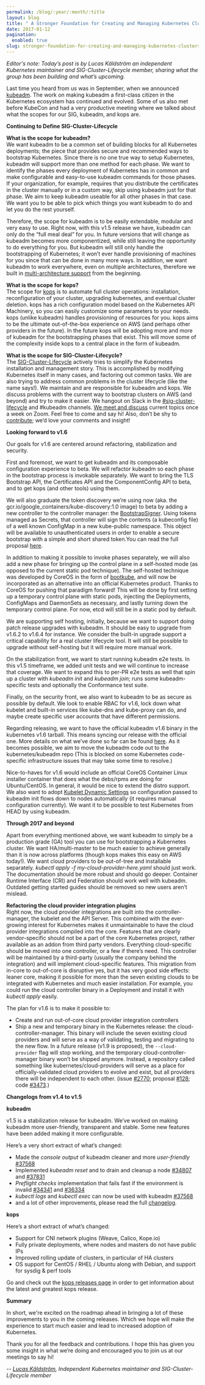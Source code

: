 ```yaml
---
permalink: /blog/:year/:month/:title
layout: blog
title: " A Stronger Foundation for Creating and Managing Kubernetes Clusters "
date: 2017-01-12
pagination:
  enabled: true
slug: stronger-foundation-for-creating-and-managing-kubernetes-clusters
---
```

_Editor's note: Today’s post is by Lucas Käldström an independent Kubernetes maintainer and SIG-Cluster-Lifecycle member, sharing what the group has been building and what’s upcoming.&nbsp;_  

Last time you heard from us was in September, when we announced [kubeadm](http://blog.kubernetes.io/2016/09/how-we-made-kubernetes-easy-to-install.html). The work on making kubeadm a first-class citizen in the Kubernetes ecosystem has continued and evolved. Some of us also met before KubeCon and had a very productive meeting where we talked about what the scopes for our SIG, kubeadm, and kops are.&nbsp;  

**Continuing to Define SIG-Cluster-Lifecycle**  

**What is the scope for kubeadm?**  
We want kubeadm to be a common set of building blocks for all Kubernetes deployments; the piece that provides secure and recommended ways to bootstrap Kubernetes. Since there is no one true way to setup Kubernetes, kubeadm will support more than one method for each phase. We want to identify the phases every deployment of Kubernetes has in common and make configurable and easy-to-use kubeadm commands for those phases. If your organization, for example, requires that you distribute the certificates in the cluster manually or in a custom way, skip using kubeadm just for that phase. We aim to keep kubeadm useable for all other phases in that case. We want you to be able to pick which things you want kubeadm to do and let you do the rest yourself.  

Therefore, the scope for kubeadm is to be easily extendable, modular and very easy to use. Right now, with this v1.5 release we have, kubeadm can only do the “full meal deal” for you. In future versions that will change as kubeadm becomes more componentized, while still leaving the opportunity to do everything for you. But kubeadm will still only handle the bootstrapping of Kubernetes; it won’t ever handle provisioning of machines for you since that can be done in many more ways. In addition, we want kubeadm to work everywhere, even on multiple architectures, therefore we built in [multi-architecture support](https://github.com/kubernetes/community/blob/master/contributors/design-proposals/multi-platform.md) from the beginning.  

**What is the scope for kops?**  
The scope for [kops](https://github.com/kubernetes/kops) is to automate full cluster operations: installation, reconfiguration of your cluster, upgrading kubernetes, and eventual cluster deletion. kops has a rich configuration model based on the Kubernetes API Machinery, so you can easily customize some parameters to your needs. kops (unlike kubeadm) handles provisioning of resources for you. kops aims to be the ultimate out-of-the-box experience on AWS (and perhaps other providers in the future). In the future kops will be adopting more and more of kubeadm for the bootstrapping phases that exist. This will move some of the complexity inside kops to a central place in the form of kubeadm.  

**What is the scope for SIG-Cluster-Lifecycle?**  
The [SIG-Cluster-Lifecycle](https://github.com/kubernetes/community/tree/master/sig-cluster-lifecycle) actively tries to simplify the Kubernetes installation and management story. This is accomplished by modifying Kubernetes itself in many cases, and factoring out common tasks. We are also trying to address common problems in the cluster lifecycle (like the name says!). We maintain and are responsible for kubeadm and kops. We discuss problems with the current way to bootstrap clusters on AWS (and beyond) and try to make it easier. We hangout on Slack in the [#sig-cluster-lifecycle](https://kubernetes.slack.com/messages/sig-cluster-lifecycle/) and #kubeadm channels. [We meet and discuss](https://github.com/kubernetes/community/tree/master/sig-cluster-lifecycle) current topics once a week on Zoom. Feel free to come and say hi! Also, don’t be shy to [contribute](https://github.com/kubernetes/kubeadm/issues); we’d love your comments and insight!  

**Looking forward to v1.6**  

Our goals for v1.6 are centered around refactoring, stabilization and security.&nbsp;  

First and foremost, we want to get kubeadm and its composable configuration experience to beta. We will refactor kubeadm so each phase in the bootstrap process is invokable separately. We want to bring the TLS Bootstrap API, the Certificates API and the ComponentConfig API to beta, and to get kops (and other tools) using them.&nbsp;  

We will also graduate the token discovery we’re using now (aka. the gcr.io/google\_containers/kube-discovery:1.0 image) to beta by adding a new controller to the controller manager: the [BootstrapSigner](https://github.com/kubernetes/kubernetes/pull/36101). Using tokens managed as Secrets, that controller will sign the contents (a kubeconfig file) of a well known ConfigMap in a new kube-public namespace. This object will be available to unauthenticated users in order to enable a secure bootstrap with a simple and short shared token.You can read the full proposal [here](https://github.com/kubernetes/community/blob/master/contributors/design-proposals/bootstrap-discovery.md).  

In addition to making it possible to invoke phases separately, we will also add a new phase for bringing up the control plane in a self-hosted mode (as opposed to the current static pod technique). The self-hosted technique was developed by CoreOS in the form of [bootkube](https://github.com/kubernetes-incubator/bootkube), and will now be incorporated as an alternative into an official Kubernetes product. Thanks to CoreOS for pushing that paradigm forward! This will be done by first setting up a temporary control plane with static pods, injecting the Deployments, ConfigMaps and DaemonSets as necessary, and lastly turning down the temporary control plane. For now, etcd will still be in a static pod by default.&nbsp;  

We are supporting self hosting, initially, because we want to support doing patch release upgrades with kubeadm. It should be easy to upgrade from v1.6.2 to v1.6.4 for instance. We consider the built-in upgrade support a critical capability for a real cluster lifecycle tool. It will still be possible to upgrade without self-hosting but it will require more manual work.  

On the stabilization front, we want to start running kubeadm e2e tests. In this v1.5 timeframe, we added unit tests and we will continue to increase that coverage. We want to expand this to per-PR e2e tests as well that spin up a cluster with _kubeadm init_ and _kubeadm join_; runs some kubeadm-specific tests and optionally the Conformance test suite.  

Finally, on the security front, we also want to kubeadm to be as secure as possible by default. We look to enable RBAC for v1.6, lock down what kubelet and built-in services like kube-dns and kube-proxy can do, and maybe create specific user accounts that have different permissions.  

Regarding releasing, we want to have the official kubeadm v1.6 binary in the kubernetes v1.6 tarball. This means syncing our release with the official one. More details on what we’ve done so far can be found [here](https://groups.google.com/d/msg/kubernetes-sig-cluster-lifecycle/P2oh5iHWBsA/ePeoil78BAAJ). As it becomes possible, we aim to move the kubeadm code out to the kubernetes/kubeadm repo (This is blocked on some Kubernetes code-specific infrastructure issues that may take some time to resolve.)  

Nice-to-haves for v1.6 would include an official CoreOS Container Linux installer container that does what the debs/rpms are doing for Ubuntu/CentOS. In general, it would be nice to extend the distro support. We also want to adopt [Kubelet Dynamic Settings](https://github.com/kubernetes/kubernetes/pull/29459) so configuration passed to kubeadm init flows down to nodes automatically (it requires manual configuration currently). We want it to be possible to test Kubernetes from HEAD by using kubeadm.  

**Through 2017 and beyond**  

Apart from everything mentioned above, we want kubeadm to simply be a production grade (GA) tool you can use for bootstrapping a Kubernetes cluster. We want HA/multi-master to be much easier to achieve generally than it is now across platforms (though kops makes this easy on AWS today!). We want cloud providers to be out-of-tree and installable separately. _kubectl apply -f my-cloud-provider-here.yaml_ should just work. The documentation should be more robust and should go deeper. Container Runtime Interface (CRI) and Federation should work well with kubeadm. Outdated getting started guides should be removed so new users aren’t mislead.  

**Refactoring the cloud provider integration plugins**  
Right now, the cloud provider integrations are built into the controller-manager, the kubelet and the API Server. This combined with the ever-growing interest for Kubernetes makes it unmaintainable to have the cloud provider integrations compiled into the core. Features that are clearly vendor-specific should not be a part of the core Kubernetes project, rather available as an addon from third party vendors. Everything cloud-specific should be moved into one controller, or a few if there’s need. This controller will be maintained by a third-party (usually the company behind the integration) and will implement cloud-specific features. This migration from in-core to out-of-core is disruptive yes, but it has very good side effects: leaner core, making it possible for more than the seven existing clouds to be integrated with Kubernetes and much easier installation. For example, you could run the cloud controller binary in a Deployment and install it with _kubectl apply_ easily.  

The plan for v1.6 is to make it possible to:  


- Create and run out-of-core cloud provider integration controllers
- Ship a new and temporary binary in the Kubernetes release: the cloud-controller-manager. This binary will include the seven existing cloud providers and will serve as a way of validating, testing and migrating to the new flow.
In a future release (v1.9 is proposed), the `--cloud-provider` flag will stop working, and the temporary cloud-controller-manager binary won’t be shipped anymore. Instead, a repository called something like kubernetes/cloud-providers will serve as a place for officially-validated cloud providers to evolve and exist, but all providers there will be independent to each other. (issue&nbsp;[#2770](https://github.com/kubernetes/kubernetes/issues/2770); proposal [#128](https://github.com/kubernetes/community/pull/128); code [#3473](https://github.com/kubernetes/kubernetes/pull/34273).)  



**Changelogs from v1.4 to v1.5**



**kubeadm** &nbsp;

v1.5 is a stabilization release for kubeadm. We’ve worked on making kubeadm more user-friendly, transparent and stable. Some new features have been added making it more configurable.



Here’s a very short extract of what’s changed:

- Made the _console output_ of kubeadm cleaner and more _user-friendly_ [#37568](https://github.com/kubernetes/kubernetes/pull/37568)
- Implemented _kubeadm reset_ and to drain and cleanup a node [#34807](https://github.com/kubernetes/kubernetes/pull/34807) and [#37831](https://github.com/kubernetes/kubernetes/pull/37831)
- _Preflight checks_ implementation that fails fast if the environment is invalid [#34341](https://github.com/kubernetes/kubernetes/pull/34341) and [#36334](https://github.com/kubernetes/kubernetes/pull/36334)
- _kubectl logs_ and _kubectl exec_ can now be used with kubeadm [#37568](https://github.com/kubernetes/kubernetes/pull/37568)
- and a lot of other improvements, please read the full [changelog](https://github.com/kubernetes/kubeadm/blob/master/CHANGELOG.md).



**kops**

Here’s a short extract of what’s changed:

- Support for CNI network plugins (Weave, Calico, Kope.io)
- Fully private deployments, where nodes and masters do not have public IPs
- Improved rolling update of clusters, in particular of HA clusters
- OS support for CentOS / RHEL / Ubuntu along with Debian, and support for sysdig & perf tools

Go and check out the [kops releases page](https://github.com/kubernetes/kops/releases) in order to get information about the latest and greatest kops release.



**Summary**



In short, we're excited on the roadmap ahead in bringing a lot of these improvements to you in the coming releases. Which we hope will&nbsp;make the experience to start much easier and&nbsp;lead to increased adoption of Kubernetes.



Thank you for all the feedback and contributions. I hope this has given you some insight in what we’re doing and encouraged&nbsp;you to join us at our meetings to say hi!



_-- [Lucas Käldström](https://twitter.com/kubernetesonarm), Independent Kubernetes maintainer and SIG-Cluster-Lifecycle member_

